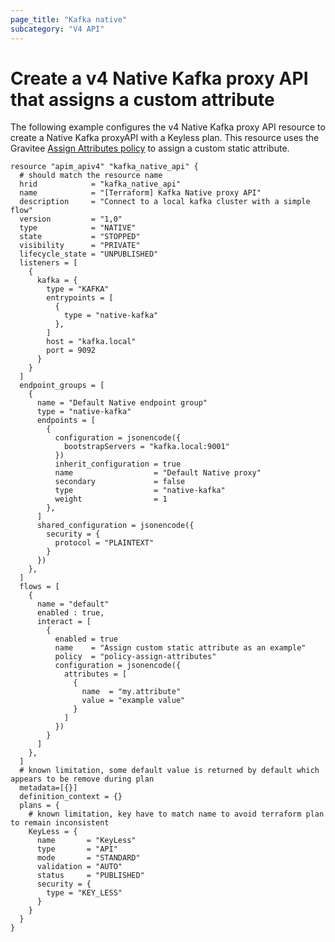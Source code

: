 ```yaml
---
page_title: "Kafka native"
subcategory: "V4 API"
---
```


# Create a v4 Native Kafka proxy API that assigns a custom attribute

The following example configures the v4 Native Kafka proxy API resource to create a Native Kafka proxyAPI with a Keyless plan.
This resource uses the Gravitee
[Assign Attributes policy](https://documentation.gravitee.io/apim/create-and-configure-apis/apply-policies/policy-reference/assign-attributes)
to assign a custom static attribute.

```HCL
resource "apim_apiv4" "kafka_native_api" {
  # should match the resource name
  hrid            = "kafka_native_api"
  name            = "[Terraform] Kafka Native proxy API"
  description     = "Connect to a local kafka cluster with a simple flow"
  version         = "1,0"
  type            = "NATIVE"
  state           = "STOPPED"
  visibility      = "PRIVATE"
  lifecycle_state = "UNPUBLISHED"
  listeners = [
    {
      kafka = {
        type = "KAFKA"
        entrypoints = [
          {
            type = "native-kafka"
          },
        ]
        host = "kafka.local"
        port = 9092
      }
    }
  ]
  endpoint_groups = [
    {
      name = "Default Native endpoint group"
      type = "native-kafka"
      endpoints = [
        {
          configuration = jsonencode({
            bootstrapServers = "kafka.local:9001"
          })
          inherit_configuration = true
          name                  = "Default Native proxy"
          secondary             = false
          type                  = "native-kafka"
          weight                = 1
        },
      ]
      shared_configuration = jsonencode({
        security = {
          protocol = "PLAINTEXT"
        }
      })
    },
  ]
  flows = [
    {
      name = "default"
      enabled : true,
      interact = [
        {
          enabled = true
          name    = "Assign custom static attribute as an example"
          policy  = "policy-assign-attributes"
          configuration = jsonencode({
            attributes = [
              {
                name  = "my.attribute"
                value = "example value"
              }
            ]
          })
        }
      ]
    },
  ]
  # known limitation, some default value is returned by default which appears to be remove during plan
  metadata=[{}]
  definition_context = {}
  plans = {
    # known limitation, key have to match name to avoid terraform plan to remain inconsistent
    KeyLess = {
      name       = "KeyLess"
      type       = "API"
      mode       = "STANDARD"
      validation = "AUTO"
      status     = "PUBLISHED"
      security = {
        type = "KEY_LESS"
      }
    }
  }
}
```